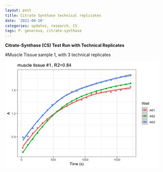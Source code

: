 ```yaml
---
layout: post
title: Citrate Synthase technical replicates
date: '2021-09-20'
categories: updates, research, CS
tags: P. generosa, citrate-synthase
---
```

**Citrate-Synthase (CS) Test Run with Technical Replicates**

#Muscle Tissue sample 1, with 3 technical replicates

![](https://github.com/ocattau/ocattau.github.io/blob/master/photos/tech%20reps%20(muscle%20%231).png)


